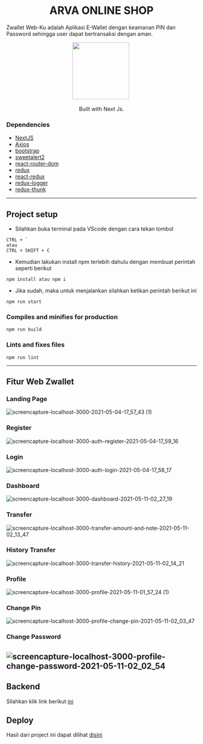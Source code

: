 <h1 align="center">ARVA ONLINE SHOP</h1>
<p>Zwallet Web-Ku adalah Aplikasi E-Wallet dengan keamanan PIN dan Password sehingga user dapat bertransaksi dengan aman.</p>
<p align="center">
  <img height="150" src="https://upload.wikimedia.org/wikipedia/commons/thumb/8/8e/Nextjs-logo.svg/1200px-Nextjs-logo.svg.png"/>&nbsp;
</p>
<p align="center">
  Built with Next Js.
</p>




### Dependencies
- [NextJS](https://nextjs.org/)
- [Axios](https://www.npmjs.com/package/axios)
- [bootstrap](https://www.npmjs.com/package/bootstrap)
- [sweetalert2](https://www.npmjs.com/package/sweetalert2)
- [react-router-dom](https://www.npmjs.com/package/react-router-dom)
- [redux](https://www.npmjs.com/package/redux)
- [react-redux](https://www.npmjs.com/package/react-redux)
- [redux-logger](https://www.npmjs.com/package/redux-logger)
- [redux-thunk](https://www.npmjs.com/search?q=redux-thunk)

---

## Project setup

- Silahkan buka terminal pada VScode dengan cara tekan tombol
```
CTRL + ` 
atau
CTRL + SHIFT + C
```

- Kemudian lakukan install npm terlebih dahulu dengan membuat perintah seperti berikut
```
npm install atau npm i
```

- Jika sudah, maka untuk menjalankan silahkan ketikan perintah berikut ini
```
npm run start
```

### Compiles and minifies for production
```
npm run build
```

### Lints and fixes files
```
npm run lint
```
---


## Fitur Web Zwallet

### Landing Page
![screencapture-localhost-3000-2021-05-04-17_57_43 (1)](https://user-images.githubusercontent.com/55057008/117717187-b028a880-b204-11eb-9ae8-810429b352f4.png)


### Register
![screencapture-localhost-3000-auth-register-2021-05-04-17_59_16](https://user-images.githubusercontent.com/55057008/117717428-ff6ed900-b204-11eb-98f2-f02e4fc5390a.png)

### Login
![screencapture-localhost-3000-auth-login-2021-05-04-17_58_17](https://user-images.githubusercontent.com/55057008/117717471-0eee2200-b205-11eb-9a34-a5102fecd101.png)


### Dashboard
![screencapture-localhost-3000-dashboard-2021-05-11-02_27_19](https://user-images.githubusercontent.com/55057008/117717605-380eb280-b205-11eb-8030-d91028c0f26d.png)

### Transfer
![screencapture-localhost-3000-transfer-amount-and-note-2021-05-11-02_13_47](https://user-images.githubusercontent.com/55057008/117717728-61c7d980-b205-11eb-96d1-8f588d5ff13a.png)

### History Transfer
![screencapture-localhost-3000-transfer-history-2021-05-11-02_14_21](https://user-images.githubusercontent.com/55057008/117717795-7b692100-b205-11eb-972d-471c30892dd5.png)

### Profile
![screencapture-localhost-3000-profile-2021-05-11-01_57_24 (1)](https://user-images.githubusercontent.com/55057008/117717894-99368600-b205-11eb-8dc1-aaa283209b6f.png)

### Change Pin
![screencapture-localhost-3000-profile-change-pin-2021-05-11-02_03_47](https://user-images.githubusercontent.com/55057008/117718025-bff4bc80-b205-11eb-82f5-7e44f03321d2.png)

### Change Password
![screencapture-localhost-3000-profile-change-password-2021-05-11-02_02_54](https://user-images.githubusercontent.com/55057008/117718081-d7cc4080-b205-11eb-87d9-1579c544d90c.png)
---

## Backend
Silahkan klik link berikut [ini](https://github.com/nevalenaginda/Backend-Zwallet/tree/week2)

## Deploy
Hasil dari project ini dapat dilihat [disini](https://zwallet-webku-4l5mjoqpw-nevalenaginda.vercel.app/)
